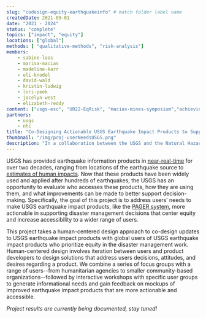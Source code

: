 ```yaml
---
slug: "codesign-equity-earthquakeinfo" # match folder label name
createdDate: 2021-09-01
date: "2021 - 2024"
status: "complete"
topics: ["impact", "equity"]
locations: ["global"]
methods: [ "qualitative-methods", "risk-analysis"]
members: 
    - sabine-loos
    - marisa-macias
    - madeline-karr
    - eli-knodel
    - david-wald
    - kristin-ludwig
    - lori-peek
    - jocelyn-west
    - elizabeth-reddy
content: ["usgs-esc", "UR22-EqRisk", "macias-mines-symposium","achieving-collective-impact-in-earthquake-science-podcast"]
partners: 
    - usgs
    - nhc
title: "Co-Designing Actionable USGS Earthquake Impact Products ​to Support Equity-Focused Disaster Management​" # insert title here
thumbnail: "/img/proj-userNeedsUSGS.png"
description: "In a collaboration between the USGS and the Natural Hazards Center at CU Boulder, we take a human-centered design approach to co-design the update of USGS earthquake impact products to be more actionable and accessible." # insert a one sentence description here
---
```

USGS has provided earthquake information products in [near-real-time](https://earthquake.usgs.gov/earthquakes/feed/) for over two decades, ranging from locations of the earthquake source to [estimates of human impacts](https://earthquake.usgs.gov/data/pager/onepager.php). Now that these products have been widely used and applied after hundreds of earthquakes, the USGS has an opportunity to evaluate who accesses these products, how they are using them, and what improvements can be made to better support decision-making. Specifically, the goal of this project is to address users’ needs to make USGS earthquake impact products, like the [PAGER system](https://earthquake.usgs.gov/data/pager/onepager.php), more actionable in supporting disaster management decisions that center equity and increase accessibility to a wider range of users. 

This project takes a human-centered design approach to co-design updates to USGS earthquake impact products with global users of USGS earthquake impact products who prioritize equity in the disaster management work. Human-centered design involves iteration between users and product developers to design solutions that address users decisions, attitudes, and desires regarding a product. We combine a series of focus groups with a range of users--from humanitarian agencies to smaller community-based organizations--followed by interactive workshops with specific user groups to generate informational needs and gain feedback on mockups of improved earthquake impact products that are more actionable and accessible.

_Project results are currently being documented, stay tuned!_